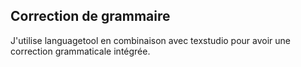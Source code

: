## Correction de grammaire

J'utilise languagetool en combinaison avec texstudio pour avoir une correction grammaticale intégrée.